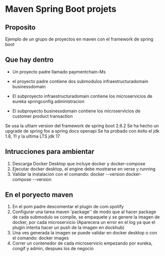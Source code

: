 # Maven Spring Boot projets

## Proposito
 Ejemplo de  un grupo de proyectos en maven con el framework de spring boot

## Que hay dentro
 * Un proyecto padre llamado paymentchain-Ms
 * el proyecto padre contiene dos submodulos
    infraestructuradomain
    businessdomain 
 * El subproyecto infraestructuradomain
   contiene los microservicios de
    eureka
    springconfig
    administracion 

 * El subproyecto businessdomain
   contiene los microservicios de
    customer
    product
    transaction 

Se usa la ultiam version del framework de spring boot 2.6.2
Se ha hecho un upgrade de spring fox a spring docs openapi
Se ha probado con éxito el jdk 1.8, 11 y la ultima LTS jdk 17

## Intrucciones para ambientar
1. Descarga Docker Desktop que incluye docker y docker-compose
2. Ejecutar docker desktop, el engine debe mostrarse en verse y running
3. Validar la instalacion con el comando: 
docker --version
docker-compose --version

## En el poryecto maven
1. En el pom padre descomentar el plugin de com.spotify
2. Configurar una tarea maven 'package'' de modo que al hacer package de cada submodulo 
se compile, se empaquete y se genere la imagen de docker, por cada microservicio
   (Aparecera un error en el log ya que el plugin intenta hacer un push de la imagen en dockhub)
3. Una ves generada la imagen se puede validar en docker desktop o con el comando: docker images
4. Correr un contenedor de cada microservicio empezando por eureka, congif y admin, despues los de negocio